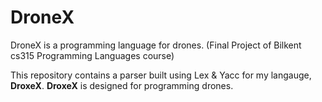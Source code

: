 # DroneX
DroneX is a programming language for drones. (Final Project of Bilkent cs315 Programming Languages course)

This repository contains a parser built using Lex & Yacc for my langauge, **DroxeX**.
**DroxeX** is designed for programming drones.
